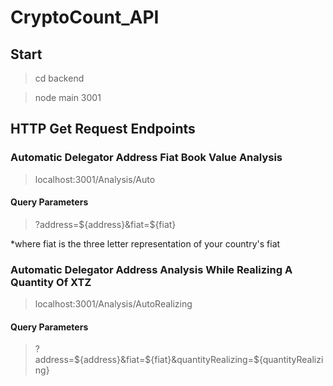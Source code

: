 # CryptoCount_API

## Start

> cd backend

> node main 3001

## HTTP Get Request Endpoints

### Automatic Delegator Address Fiat Book Value Analysis 

> localhost:3001/Analysis/Auto

#### Query Parameters

>?address=${address}&fiat=${fiat}

*where fiat is the three letter representation of your country's fiat

### Automatic Delegator Address Analysis While Realizing A Quantity Of XTZ 

> localhost:3001/Analysis/AutoRealizing

#### Query Parameters

>?address=${address}&fiat=${fiat}&quantityRealizing=${quantityRealizing}






